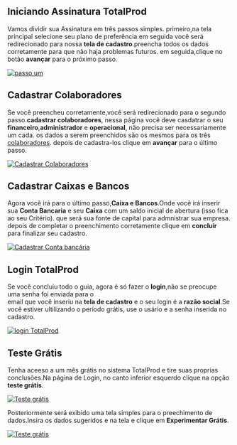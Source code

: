 ## Iniciando Assinatura TotalProd 
Vamos dividir sua Assinatura em três passos simples. primeiro,na tela principal selecione seu plano de preferência.em seguida você será redirecionado para nossa **tela de cadastro**.preencha todos os dados corretamente para que não haja problemas futuros. em seguida,clique no botão **avançar** para o próximo passo.

<a class="example-image-link" href="https://media.giphy.com/media/ZdNOiBZOhViEzMSgF6/giphy.gif" data-lightbox="assinatura" data-title="Cadastrar informações da Empresa">
<img alt="passo um" src="https://media.giphy.com/media/ZdNOiBZOhViEzMSgF6/giphy.gif"></a>

## Cadastrar Colaboradores 

Se você preencheu corretamente,você será redirecionado para o segundo passo.**cadastrar colaboradores**, nessa página vocẽ deve casdatrar o seu **financeiro**,**administrador** e **operacional**, não precisa ser necessariamente um cada.
os dados a serem preenchidos são os mesmos para os três [colaboradores](index.rst). depois de cadastra-los clique em **avançar** para o último passo.

<a class="example-image-link" href="https://media.giphy.com/media/iHslm5haWL3av04e4n/giphy.gif" data-lightbox="assinatura" data-title="Cadastrar colaboradores da Empresa">
<img alt="Cadastrar Colaboradores" src="https://media.giphy.com/media/iHslm5haWL3av04e4n/giphy.gif"></a>

## Cadastrar Caixas e Bancos 

Agora você irá para o último passo,**Caixa e Bancos**.Onde você irá inserir sua **Conta Bancaria** e seu **Caixa** com um saldo inicial de abertura (isso fica ao seu Critério). que será sua fonte de capital para admnistrar sua empresa. 
depois de completar o preenchimento corretamente clique em **concluir** para finalizar seu cadastro. 

<a class="example-image-link" href="https://media.giphy.com/media/W5mQDgFsl9BJaNgtoC/giphy.gif" data-lightbox="assinatura" data-title="Cadastrar Conta bancária da Empresa">
<img alt="Cadastrar Conta bancária" src="https://media.giphy.com/media/W5mQDgFsl9BJaNgtoC/giphy.gif"></a>

## Login TotalProd
Se você concluiu todo o guia, agora é só fazer o **login**,não se preocupe uma senha foi enviada para o  
email que você inseriu na **tela de cadastro** e o seu login é a **razão social**.Se você estiver ultilizando o período grátis, use o usário e a senha inserida no cadastro.

<a class="example-image-link" href="https://media.giphy.com/media/fVDZtdUe0nA8KQr8o2/giphy.gif" data-lightbox="assinatura" data-title="Entrar em sua conta">
<img alt="login TotalProd " src="https://media.giphy.com/media/fVDZtdUe0nA8KQr8o2/giphy.gif"></a>

## Teste Grátis
Tenha aceeso a um mês grátis no sistema TotalProd e tire suas proprias conclusões.Na página de Login, no canto inferior esquerdo clique na opção **teste grátis**.

<a class="example-image-link" href="https://i.ibb.co/0KWYgZ9/testegratis.png" data-lightbox="assinatura" data-title="Experimentar grátis">
<img alt="Teste grátis " src="https://i.ibb.co/0KWYgZ9/testegratis.png"></a>

Posteriormente será exibido uma tela simples para o preechimento de dados.Insira os dados sugeridos e na tela e clique em **Experimentar Grátis**.

<a class="example-image-link" href="https://media.giphy.com/media/TiCv8zv2Ci2NwFMbPl/giphy.gif" data-lightbox="assinatura" data-title="Experimentar grátis">
<img alt="Teste grátis " src="https://media.giphy.com/media/TiCv8zv2Ci2NwFMbPl/giphy.gif"></a>
